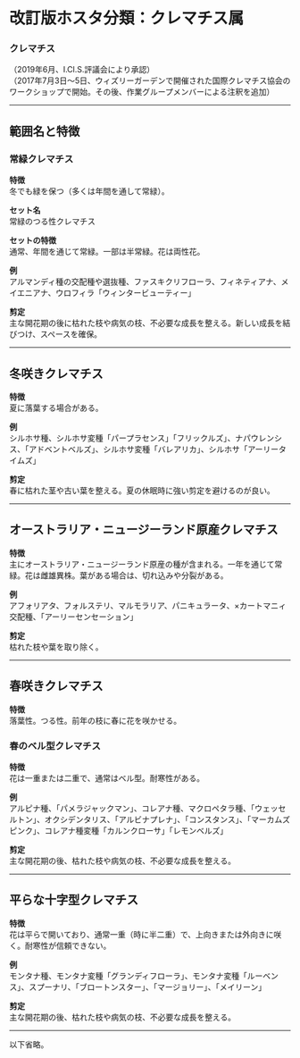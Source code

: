 # 改訂版ホスタ分類：クレマチス属

### クレマチス  
（2019年6月、I.Cl.S.評議会により承認）  
（2017年7月3日～5日、ウィズリーガーデンで開催された国際クレマチス協会のワークショップで開始。その後、作業グループメンバーによる注釈を追加）  

---

## 範囲名と特徴  

### 常緑クレマチス  
**特徴**    
冬でも緑を保つ（多くは年間を通して常緑）。  

**セット名**  
常緑のつる性クレマチス  

**セットの特徴**  
通常、年間を通じて常緑。一部は半常緑。花は両性花。  

**例**  
アルマンディ種の交配種や選抜種、ファスキクリフローラ、フィネティアナ、メイエニアナ、ウロフィラ「ウィンタービューティー」  

**剪定**  
主な開花期の後に枯れた枝や病気の枝、不必要な成長を整える。新しい成長を結びつけ、スペースを確保。  

---

## 冬咲きクレマチス  
**特徴**  
夏に落葉する場合がある。  

**例**  
シルホサ種、シルホサ変種「パープラセンス」「フリックルズ」、ナパウレンシス、「アドベントベルズ」、シルホサ変種「バレアリカ」、シルホサ「アーリータイムズ」  

**剪定**  
春に枯れた茎や古い葉を整える。夏の休眠時に強い剪定を避けるのが良い。  

---

## オーストラリア・ニュージーランド原産クレマチス  
**特徴**  
主にオーストラリア・ニュージーランド原産の種が含まれる。一年を通じて常緑。花は雌雄異株。葉がある場合は、切れ込みや分裂がある。  

**例**  
アフォリアタ、フォルステリ、マルモラリア、パニキュラータ、×カートマニィ交配種、「アーリーセンセーション」  

**剪定**  
枯れた枝や葉を取り除く。  

---

## 春咲きクレマチス  
**特徴**  
落葉性。つる性。前年の枝に春に花を咲かせる。  

### 春のベル型クレマチス  
**特徴**  
花は一重または二重で、通常はベル型。耐寒性がある。  

**例**  
アルピナ種、「パメラジャックマン」、コレアナ種、マクロペタラ種、「ウェッセルトン」、オクシデンタリス、「アルビナプレナ」、「コンスタンス」、「マーカムズピンク」、コレアナ種変種「カルンクローサ」「レモンベルズ」  

**剪定**  
主な開花期の後、枯れた枝や病気の枝、不必要な成長を整える。  

---

## 平らな十字型クレマチス  
**特徴**  
花は平らで開いており、通常一重（時に半二重）で、上向きまたは外向きに咲く。耐寒性が信頼できない。  

**例**  
モンタナ種、モンタナ変種「グランディフローラ」、モンタナ変種「ルーベンス」、スプーナリ、「ブロートンスター」、「マージョリー」、「メイリーン」  

**剪定**  
主な開花期の後、枯れた枝や病気の枝、不必要な成長を整える。  

---

以下省略。